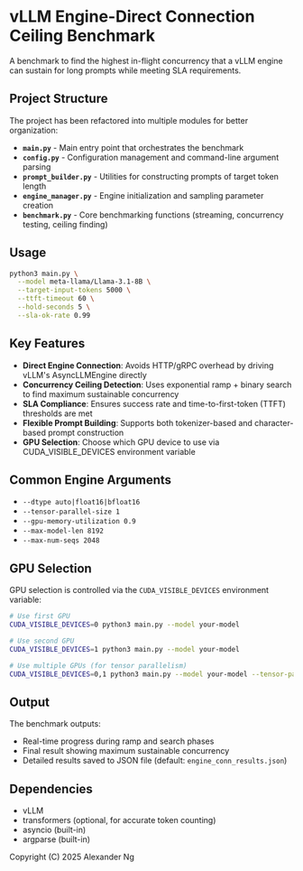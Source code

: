 # vLLM Engine-Direct Connection Ceiling Benchmark

A benchmark to find the highest in-flight concurrency that a vLLM engine can sustain for long prompts while meeting SLA requirements.

## Project Structure

The project has been refactored into multiple modules for better organization:

- **`main.py`** - Main entry point that orchestrates the benchmark
- **`config.py`** - Configuration management and command-line argument parsing
- **`prompt_builder.py`** - Utilities for constructing prompts of target token length
- **`engine_manager.py`** - Engine initialization and sampling parameter creation
- **`benchmark.py`** - Core benchmarking functions (streaming, concurrency testing, ceiling finding)

## Usage

```bash
python3 main.py \
  --model meta-llama/Llama-3.1-8B \
  --target-input-tokens 5000 \
  --ttft-timeout 60 \
  --hold-seconds 5 \
  --sla-ok-rate 0.99
```

## Key Features

- **Direct Engine Connection**: Avoids HTTP/gRPC overhead by driving vLLM's AsyncLLMEngine directly
- **Concurrency Ceiling Detection**: Uses exponential ramp + binary search to find maximum sustainable concurrency
- **SLA Compliance**: Ensures success rate and time-to-first-token (TTFT) thresholds are met
- **Flexible Prompt Building**: Supports both tokenizer-based and character-based prompt construction
- **GPU Selection**: Choose which GPU device to use via CUDA_VISIBLE_DEVICES environment variable

## Common Engine Arguments

- `--dtype auto|float16|bfloat16`
- `--tensor-parallel-size 1`
- `--gpu-memory-utilization 0.9`
- `--max-model-len 8192`
- `--max-num-seqs 2048`

## GPU Selection

GPU selection is controlled via the `CUDA_VISIBLE_DEVICES` environment variable:

```bash
# Use first GPU
CUDA_VISIBLE_DEVICES=0 python3 main.py --model your-model

# Use second GPU
CUDA_VISIBLE_DEVICES=1 python3 main.py --model your-model

# Use multiple GPUs (for tensor parallelism)
CUDA_VISIBLE_DEVICES=0,1 python3 main.py --model your-model --tensor-parallel-size 2
```

## Output

The benchmark outputs:

- Real-time progress during ramp and search phases
- Final result showing maximum sustainable concurrency
- Detailed results saved to JSON file (default: `engine_conn_results.json`)

## Dependencies

- vLLM
- transformers (optional, for accurate token counting)
- asyncio (built-in)
- argparse (built-in)

Copyright (C) 2025 Alexander Ng
